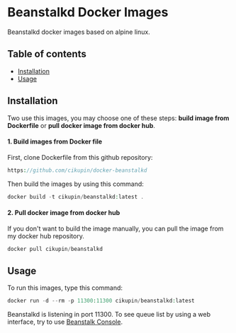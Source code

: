 Beanstalkd Docker Images
========================

Beanstalkd docker images based on alpine linux.

Table of contents
-----------------
* [Installation](#installation)
* [Usage](#usage)

Installation
------------

Two use this images, you may choose one of these steps: **build image from Dockerfile** or **pull docker image from docker hub**.

#### 1. Build images from Docker file

First, clone Dockerfile from this github repository:

```php
https://github.com/cikupin/docker-beanstalkd
```

Then build the images by using this command:

```php
docker build -t cikupin/beanstalkd:latest .
```

#### 2. Pull docker image from docker hub

If you don't want to build the image manually, you can pull the image from my docker hub repository.

```php
docker pull cikupin/beanstalkd
```

Usage
-----

To run this images, type this command:

```php
docker run -d --rm -p 11300:11300 cikupin/beanstalkd:latest
```

Beanstalkd is listening in port 11300. To see queue list by using a web interface, try to use [Beanstalk Console](https://github.com/ptrofimov/beanstalk_console).
